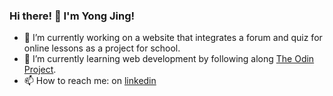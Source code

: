 ### Hi there! 👋 I'm Yong Jing!

- 🔭 I’m currently working on a website that integrates a forum and quiz for online lessons as a project for school.
- 🌱 I’m currently learning web development by following along [The Odin Project](https://www.theodinproject.com/).
- 📫 How to reach me: on [linkedin](https://www.linkedin.com/in/yong-jing-goh-948605219/)

<!--
**gohyongjing/gohyongjing** is a ✨ _special_ ✨ repository because its `README.md` (this file) appears on your GitHub profile.

Here are some ideas to get you started:

- 🔭 I’m currently working on ...
- 🌱 I’m currently learning ...
- 👯 I’m looking to collaborate on ...
- 🤔 I’m looking for help with ...
- 💬 Ask me about ...
- 📫 How to reach me: ...
- 😄 Pronouns: ...
- ⚡ Fun fact: ...
-->
